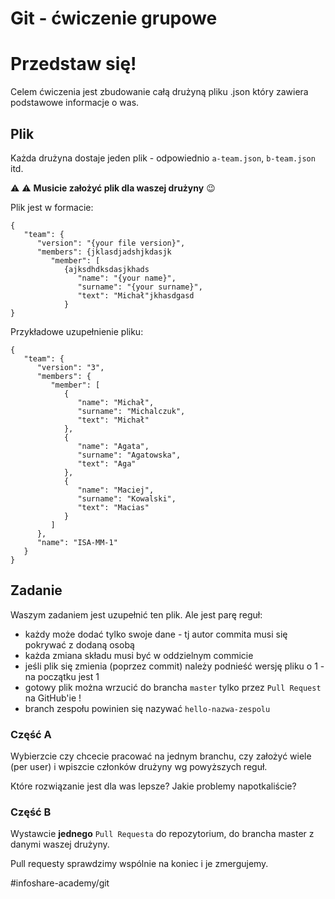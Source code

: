 # Git - ćwiczenie grupowe
# Przedstaw się!
Celem ćwiczenia jest zbudowanie całą drużyną pliku .json który zawiera podstawowe informacje o was.

## Plik
Każda drużyna dostaje jeden plik - odpowiednio `a-team.json`, `b-team.json` itd.

:warning: :warning:	 **Musicie założyć plik dla waszej drużyny** :wink:

Plik jest w formacie:
```
{
   "team": {
      "version": "{your file version}",
      "members": {jklasdjadshjkdasjk
         "member": [
            {ajksdhdksdasjkhads
               "name": "{your name}",
               "surname": "{your surname}",
               "text": "Michał"jkhasdgasd
            }
}
```

Przykładowe uzupełnienie pliku:
```
{
   "team": {
      "version": "3",
      "members": {
         "member": [
            {
               "name": "Michał",
               "surname": "Michalczuk",
               "text": "Michał"
            },
            {
               "name": "Agata",
               "surname": "Agatowska",
               "text": "Aga"
            },
            {
               "name": "Maciej",
               "surname": "Kowalski",
               "text": "Macias"
            }
         ]
      },
      "name": "ISA-MM-1"
   }
}

```

## Zadanie
Waszym zadaniem jest uzupełnić ten plik. Ale jest parę reguł:
* każdy może dodać tylko swoje dane - tj autor commita musi się pokrywać z dodaną osobą
* każda zmiana składu musi być w oddzielnym commicie
* jeśli plik się zmienia (poprzez commit) należy podnieść wersję pliku o 1 - na początku jest 1
* gotowy plik można wrzucić do brancha `master` tylko przez `Pull Request` na GitHub'ie !
* branch zespołu powinien się nazywać `hello-nazwa-zespolu`

### Część A
Wybierzcie czy chcecie pracować na jednym branchu, czy założyć wiele (per user) i wpiszcie członków drużyny wg powyższych reguł.

Które rozwiązanie jest dla was lepsze? Jakie problemy napotkaliście?

### Część B
Wystawcie **jednego** `Pull Requesta` do repozytorium, do brancha master z danymi waszej drużyny.

Pull requesty sprawdzimy wspólnie na koniec i je zmergujemy.

#infoshare-academy/git